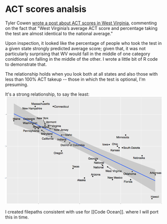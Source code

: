 # ACT scores analsis
Tyler Cowen [wrote a post about ACT scores in West Virginia](http://marginalrevolution.com/marginalrevolution/2017/04/west-virginia-fact-day-comments.html), commenting on the fact that "West Virginia’s average ACT score and percentage taking the test are almost identical to the national average."

Upon inspection, it looked like the percentage of people who took the test in a given state strongly predicted average score;
given that, it was not particularly surprising that WV would fall in the middle of one category conidtional on falling in the middle of the other. I wrote a little bit of R code to demonstrate that. 

The relationship holds when you look both at all states and also those with less than 100% ACT takeup -- those in which the test is optional, I'm presuming.

It's a strong relationship, to say the least:
![with mandatory states taken out](https://github.com/setgree/ACT_score_analysis/blob/master/ACT_use_rates.png)


I created filepaths consistent with use for [[Code Ocean]]. where I will port this in time. 

